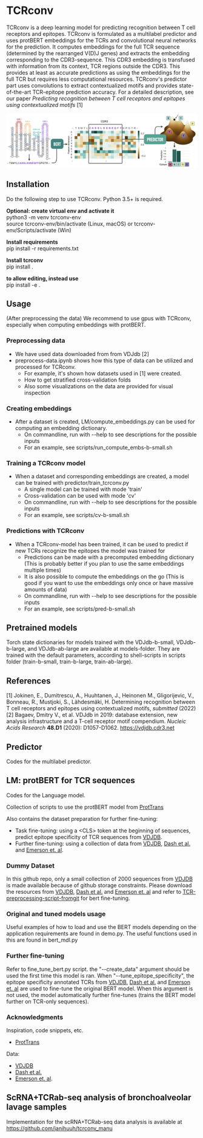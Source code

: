 # TCRconv
TCRconv is a deep learning model for predicting recognition between T cell receptors and epitopes. TCRconv is formulated as a multilabel predictor and uses protBERT embeddings for the TCRs and convolutional neural networks for the prediction. 
It computes embeddings for the full TCR sequence (determined by the rearranged V(D)J genes) and extracts the embedding corresponding to the CDR3-sequence. This CDR3 embedding is transfused with information from its context, TCR regions outside the CDR3. This provides at least as accurate predictions as using the embeddings for the full TCR but requires less computational resources. TCRconv's predictor part uses convolutions to extract contextualized motifs and provides state-of-the-art TCR-epitope prediction accuracy. For a detailed description, see our paper *Predicting recognition between T cell receptors and epitopes using contextualized motifs* \[1\]

![TCRconv pipeline](TCRconv-pipeline.jpeg)

## Installation
Do the following step to use TCRconv. Python 3.5+ is required.

**Optional: create virtual env and activate it** \
python3 -m venv tcrconv-env \
source tcrconv-env/bin/activate (Linux, macOS) or tcrconv-env/Scripts/activate (Win)

**Install requirements** \
pip install -r requirements.txt

**Install tcrconv** \
pip install .

**to allow editing, instead use** \
pip install -e .

## Usage
(After preprocessing the data) We recommend to use gpus with TCRconv, especially when computing embeddings with protBERT.
### Preprocessing data
* We have used data downloaded from from VDJdb \[2\]
* preprocess-data.ipynb shows how this type of data can be utilized and processed for TCRconv. 
  * For example, it's shown how datasets used in \[1\] were created.
  * How to get stratified cross-validation folds
  * Also some visualizations on the data are provided for visual inspection
### Creating embeddings
* After a dataset is created, LM/compute_embeddings.py can be used for computing an embedding dictionary.
  * On commandline, run with --help to see descriptions for the possible inputs
  * For an example, see scripts/run_compute_embs-b-small.sh
### Training a TCRconv model
* When a dataset and corresponding embeddings are created, a model can be trained with predictor/train_tcrconv.py
  * A single model can be trained with mode 'train'
  * Cross-validation can be used with mode 'cv'
  * On commandline, run with --help to see descriptions for the possible inputs
  * For an example, see scripts/cv-b-small.sh
### Predictions with TCRconv
* When a TCRconv-model has been trained, it can be used to predict if new TCRs recognize the epitopes the model was trained for
  * Predictions can be made with a precomputed embedding dictionary (This is probably better if you plan to use the same embeddings multiple times)
  * It is also possible to compute the embeddings on the go (This is good if you want to use the embeddings only once or have massive amounts of data)
  * On commandline, run with --help to see descriptions for the possible inputs
  * For an example, see scripts/pred-b-small.sh

## Pretrained models
Torch state dictionaries for models trained with the VDJdb-b-small, VDJdb-b-large, and VDJdb-ab-large are available at models-folder. They are trained with the default parameters, according to shell-scripts in scripts folder (train-b-small, train-b-large, train-ab-large).


## References
\[1\] Jokinen, E., Dumitrescu, A., Huuhtanen, J., Heinonen M., Gligorijevic, V., Bonneau, R., Mustjoki, S., Lähdesmäki, H. Determining recognition between T cell receptors and epitopes using contextualized motifs, *submitted* (2022) \
\[2\] Bagaev, Dmitry V., et al. VDJdb in 2019: database extension, new analysis infrastructure and a T-cell receptor motif compendium. *Nucleic Acids Research* **48.D1** (2020): D1057-D1062. https://vdjdb.cdr3.net 

## Predictor
Codes for the multilabel predictor.


## LM: protBERT for TCR sequences
Codes for the Language model.

Collection of scripts to use the protBERT model from  [ProtTrans](https://github.com/agemagician/ProtTrans)

Also contains the dataset preparation for further fine-tuning:
* Task fine-tuning: using a \<CLS\> token at the beginning of sequences, predict epitope specificity of TCR sequences from [VDJDB](https://vdjdb.cdr3.net/).
* Further fine-tuning: using a collection of data from [VDJDB](https://vdjdb.cdr3.net/), [Dash et al.](https://www.nature.com/articles/nature22383) and [Emerson et. al](https://www.nature.com/articles/ng.3822).

### Dummy Dataset

In this github repo, only a small collection of 2000 sequences from [VDJDB](https://vdjdb.cdr3.net/) is made available because of github storage constraints. Please download the resources from [VDJDB](https://vdjdb.cdr3.net/), [Dash et al.](https://www.nature.com/articles/nature22383) and [Emerson et. al](https://www.nature.com/articles/ng.3822) and refer to [TCR-preprocessing-script-fromgit]() for bert fine-tuning.

### Original and tuned models usage

Useful examples of how to load and use the BERT models depending on the application requirements are found in demo.py. The useful functions used in this are found in bert_mdl.py

### Further fine-tuning

Refer to fine_tune_bert.py script. the "--create_data" argument should be used the first time this model is ran. When "--tune_epitope_specificity", the epitope specificity annotated TCRs from [VDJDB](https://vdjdb.cdr3.net/), [Dash et al.](https://www.nature.com/articles/nature22383) and [Emerson et. al](https://www.nature.com/articles/ng.3822) are used to fine-tune the original BERT model. When this argument is not used, the model automatically further fine-tunes (trains the BERT model further on TCR-only sequences).

### Acknowledgments

Inspiration, code snippets, etc.
* [ProtTrans](https://github.com/agemagician/ProtTrans)

Data:
* [VDJDB](https://vdjdb.cdr3.net/)
* [Dash et al.](https://www.nature.com/articles/nature22383) 
* [Emerson et. al](https://www.nature.com/articles/ng.3822).

## ScRNA+TCRab-seq analysis of bronchoalveolar lavage samples
Implementation for the scRNA+TCRab-seq data analysis is available at https://github.com/janihuuh/tcrconv_manu 
